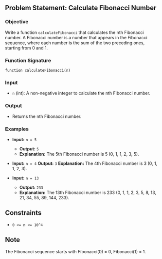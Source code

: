 ## Problem Statement: Calculate Fibonacci Number

### Objective
Write a function `calculateFibonacci` that calculates the nth Fibonacci number. A Fibonacci number is a number that appears in the Fibonacci sequence, where each number is the sum of the two preceding ones, starting from 0 and 1.

### Function Signature
`function calculateFibonacci(n)`

### Input
- `n` (int): A non-negative integer to calculate the nth Fibonacci number.

### Output
- Returns the nth Fibonacci number.

### Examples
- **Input:** `n = 5` 
   - **Output:** `5` 
   - **Explanation:** The 5th Fibonacci number is 5 (0, 1, 1, 2, 3, 5).

- **Input:** `n = 4` 
  **Output:** `3` 
  **Explanation:** The 4th Fibonacci number is 3 (0, 1, 1, 2, 3).

- **Input:** `n = 13` 
   - **Output:** `233` 
   - **Explanation:** The 13th Fibonacci number is 233 (0, 1, 1, 2, 3, 5, 8, 13, 21, 34, 55, 89, 144, 233).

## Constraints
- `0 <= n <= 10^4`

## Note
The Fibonacci sequence starts with Fibonacci(0) = 0, Fibonacci(1) = 1.
